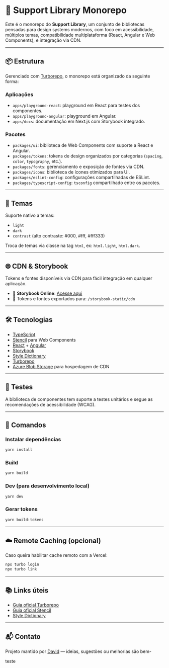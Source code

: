 # 🧱 Support Library Monorepo

Este é o monorepo do **Support Library**, um conjunto de bibliotecas pensadas para design systems modernos, com foco em acessibilidade, múltiplos temas, compatibilidade multiplataforma (React, Angular e Web Components), e integração via CDN.

---

## 📦 Estrutura

Gerenciado com [Turborepo](https://turbo.build/repo), o monorepo está organizado da seguinte forma:

### Aplicações

- `apps/playground-react`: playground em React para testes dos componentes.
- `apps/playground-angular`: playground em Angular.
- `apps/docs`: documentação em Next.js com Storybook integrado.

### Pacotes

- `packages/ui`: biblioteca de Web Components com suporte a React e Angular.
- `packages/tokens`: tokens de design organizados por categorias (`spacing`, `color`, `typography`, etc.).
- `packages/fonts`: gerenciamento e exposição de fontes via CDN.
- `packages/icons`: biblioteca de ícones otimizados para UI.
- `packages/eslint-config`: configurações compartilhadas de ESLint.
- `packages/typescript-config`: `tsconfig` compartilhado entre os pacotes.

---

## 🎨 Temas

Suporte nativo a temas:

- `light`
- `dark`
- `contrast` (alto contraste: #000, #fff, #fff333)

Troca de temas via classe na tag `html`, ex: `html.light`, `html.dark`.

---

## 🌐 CDN & Storybook

Tokens e fontes disponíveis via CDN para fácil integração em qualquer aplicação.

- 🔗 **Storybook Online**: [Acesse aqui](https://cdnexamples.blob.core.windows.net/storybook/index.html)
- 📁 Tokens e fontes exportados para: `/storybook-static/cdn`

---

## 🛠️ Tecnologias

- [TypeScript](https://www.typescriptlang.org/)
- [Stencil](https://stenciljs.com/) para Web Components
- [React](https://reactjs.org/) + [Angular](https://angular.io/)
- [Storybook](https://storybook.js.org/)
- [Style Dictionary](https://amzn.github.io/style-dictionary/#/)
- [Turborepo](https://turbo.build/)
- [Azure Blob Storage](https://azure.microsoft.com/) para hospedagem de CDN

---

## 🧪 Testes

A biblioteca de componentes tem suporte a testes unitários e segue as recomendações de acessibilidade (WCAG).

---

## 🚀 Comandos

### Instalar dependências

```sh
yarn install
```

### Build

```sh
yarn build
```

### Dev (para desenvolvimento local)

```sh
yarn dev
```

### Gerar tokens

```sh
yarn build:tokens
```

---

## ☁️ Remote Caching (opcional)

Caso queira habilitar cache remoto com a Vercel:

```sh
npx turbo login
npx turbo link
```

---

## 📚 Links úteis

- [Guia oficial Turborepo](https://turbo.build/repo/docs)
- [Guia oficial Stencil](https://stenciljs.com/docs/introduction)
- [Style Dictionary](https://amzn.github.io/style-dictionary/#/)

---

## 📬 Contato

Projeto mantido por [David](https://www.linkedin.com/in/davidfdesousa/) — ideias, sugestões ou melhorias são bem-<html lang="pt-BR">


teste
